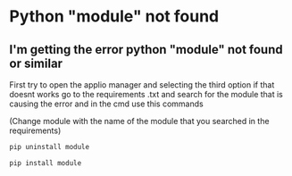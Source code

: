# Python "module" not found

## I'm getting the error python "module" not found or similar

First try to open the applio manager and selecting the third option if that doesnt works go to the requirements .txt and search for the module that is causing the error and in the cmd use this commands

(Change module with the name of the module that you searched in the requirements)

```bash
pip uninstall module
```

```bash
pip install module
```
